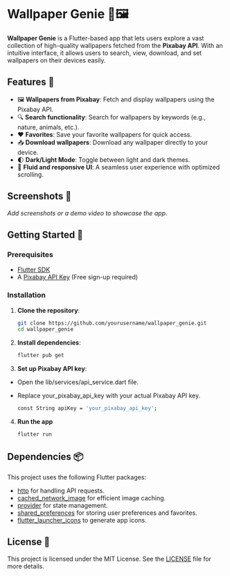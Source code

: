 # Wallpaper Genie 📱🖼️

**Wallpaper Genie** is a Flutter-based app that lets users explore a vast collection of high-quality wallpapers fetched from the **Pixabay API**. With an intuitive interface, it allows users to search, view, download, and set wallpapers on their devices easily.

## Features 🌟

- 🖼️ **Wallpapers from Pixabay**: Fetch and display wallpapers using the Pixabay API.
- 🔍 **Search functionality**: Search for wallpapers by keywords (e.g., nature, animals, etc.).
- ❤️ **Favorites**: Save your favorite wallpapers for quick access.
- 📥 **Download wallpapers**: Download any wallpaper directly to your device.
- 🌓 **Dark/Light Mode**: Toggle between light and dark themes.
- 🎨 **Fluid and responsive UI**: A seamless user experience with optimized scrolling.

## Screenshots 📸

*Add screenshots or a demo video to showcase the app.*

## Getting Started 🚀

### Prerequisites

- [Flutter SDK](https://flutter.dev/docs/get-started/install)
- A [Pixabay API Key](https://pixabay.com/api/docs/) (Free sign-up required)

### Installation

1. **Clone the repository**:
   
   ```bash
   git clone https://github.com/yourusername/wallpaper_genie.git
   cd wallpaper_genie

2. **Install dependencies**:
   
   ```bash
   flutter pub get

3. **Set up Pixabay API key**:

- Open the lib/services/api_service.dart file.
- Replace your_pixabay_api_key with your actual Pixabay API key.
   
   ```bash
   const String apiKey = 'your_pixabay_api_key';

4. **Run the app**
   
    ```bash
   flutter run

## Dependencies 📦
This project uses the following Flutter packages:

- [http]() for handling API requests.
- [cached_network_image]() for efficient image caching.
- [provider]() for state management.
- [shared_preferences]() for storing user preferences and favorites.
- [flutter_launcher_icons]() to generate app icons.

## License 📄
This project is licensed under the MIT License. See the [LICENSE]() file for more details.
